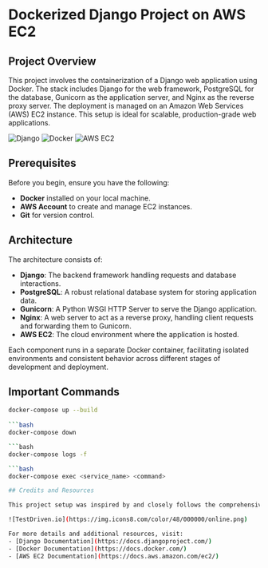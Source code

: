 # Dockerized Django Project on AWS EC2

## Project Overview
This project involves the containerization of a Django web application using Docker. The stack includes Django for the web framework, PostgreSQL for the database, Gunicorn as the application server, and Nginx as the reverse proxy server. The deployment is managed on an Amazon Web Services (AWS) EC2 instance. This setup is ideal for scalable, production-grade web applications.

![Django](https://img.icons8.com/color/48/000000/django.png)
![Docker](https://img.icons8.com/color/48/000000/docker.png)
![AWS EC2](https://img.icons8.com/color/48/000000/amazon-web-services.png)

## Prerequisites
Before you begin, ensure you have the following:
- **Docker** installed on your local machine.
- **AWS Account** to create and manage EC2 instances.
- **Git** for version control.

## Architecture
The architecture consists of:
- **Django**: The backend framework handling requests and database interactions.
- **PostgreSQL**: A robust relational database system for storing application data.
- **Gunicorn**: A Python WSGI HTTP Server to serve the Django application.
- **Nginx**: A web server to act as a reverse proxy, handling client requests and forwarding them to Gunicorn.
- **AWS EC2**: The cloud environment where the application is hosted.

Each component runs in a separate Docker container, facilitating isolated environments and consistent behavior across different stages of development and deployment.

## Important Commands

```bash
docker-compose up --build
 
```bash
docker-compose down

```bash
docker-compose logs -f

```bash
docker-compose exec <service_name> <command>

## Credits and Resources

This project setup was inspired by and closely follows the comprehensive guide on [TestDriven.io](https://testdriven.io/blog/dockerizing-django-with-postgres-gunicorn-and-nginx/). It provides an in-depth look at containerizing Django applications and is a valuable resource for understanding the Docker ecosystem.

![TestDriven.io](https://img.icons8.com/color/48/000000/online.png)

For more details and additional resources, visit:
- [Django Documentation](https://docs.djangoproject.com/)
- [Docker Documentation](https://docs.docker.com/)
- [AWS EC2 Documentation](https://docs.aws.amazon.com/ec2/)
